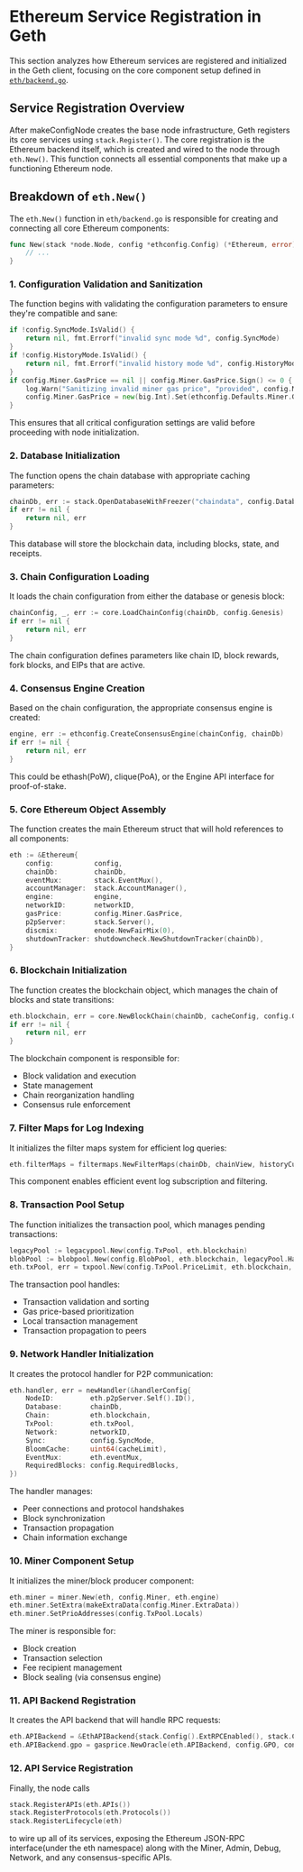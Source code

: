 # Ethereum Service Registration in Geth

This section analyzes how Ethereum services are registered and initialized in the Geth client, focusing on the core component setup defined in [`eth/backend.go`](https://github.com/ethereum/go-ethereum/blob/master/eth/backend.go).

## Service Registration Overview

After makeConfigNode creates the base node infrastructure, Geth registers its core services using `stack.Register()`. The core registration is the Ethereum backend itself, which is created and wired to the node through `eth.New()`. This function connects all essential components that make up a functioning Ethereum node.

## Breakdown of `eth.New()`

The `eth.New()` function in `eth/backend.go` is responsible for creating and connecting all core Ethereum components:

```go
func New(stack *node.Node, config *ethconfig.Config) (*Ethereum, error) {
    // ...
}
```

### 1. Configuration Validation and Sanitization

The function begins with validating the configuration parameters to ensure they're compatible and sane:

```go
if !config.SyncMode.IsValid() {
    return nil, fmt.Errorf("invalid sync mode %d", config.SyncMode)
}
if !config.HistoryMode.IsValid() {
    return nil, fmt.Errorf("invalid history mode %d", config.HistoryMode)
}
if config.Miner.GasPrice == nil || config.Miner.GasPrice.Sign() <= 0 {
    log.Warn("Sanitizing invalid miner gas price", "provided", config.Miner.GasPrice, "updated", ethconfig.Defaults.Miner.GasPrice)
    config.Miner.GasPrice = new(big.Int).Set(ethconfig.Defaults.Miner.GasPrice)
}
```

This ensures that all critical configuration settings are valid before proceeding with node initialization.

### 2. Database Initialization

The function opens the chain database with appropriate caching parameters:

```go
chainDb, err := stack.OpenDatabaseWithFreezer("chaindata", config.DatabaseCache, config.DatabaseHandles, config.DatabaseFreezer, "eth/db/chaindata/", false)
if err != nil {
    return nil, err
}
```

This database will store the blockchain data, including blocks, state, and receipts.

### 3. Chain Configuration Loading

It loads the chain configuration from either the database or genesis block:

```go
chainConfig, _, err := core.LoadChainConfig(chainDb, config.Genesis)
if err != nil {
    return nil, err
}
```

The chain configuration defines parameters like chain ID, block rewards, fork blocks, and EIPs that are active.

### 4. Consensus Engine Creation

Based on the chain configuration, the appropriate consensus engine is created:

```go
engine, err := ethconfig.CreateConsensusEngine(chainConfig, chainDb)
if err != nil {
    return nil, err
}
```

This could be ethash(PoW), clique(PoA), or the Engine API interface for proof-of-stake.

### 5. Core Ethereum Object Assembly

The function creates the main Ethereum struct that will hold references to all components:

```go
eth := &Ethereum{
    config:          config,
    chainDb:         chainDb,
    eventMux:        stack.EventMux(),
    accountManager:  stack.AccountManager(),
    engine:          engine,
    networkID:       networkID,
    gasPrice:        config.Miner.GasPrice,
    p2pServer:       stack.Server(),
    discmix:         enode.NewFairMix(0),
    shutdownTracker: shutdowncheck.NewShutdownTracker(chainDb),
}
```

### 6. Blockchain Initialization

The function creates the blockchain object, which manages the chain of blocks and state transitions:

```go
eth.blockchain, err = core.NewBlockChain(chainDb, cacheConfig, config.Genesis, &overrides, eth.engine, vmConfig, &config.TransactionHistory)
if err != nil {
    return nil, err
}
```

The blockchain component is responsible for:

- Block validation and execution
- State management
- Chain reorganization handling
- Consensus rule enforcement

### 7. Filter Maps for Log Indexing

It initializes the filter maps system for efficient log queries:

```go
eth.filterMaps = filtermaps.NewFilterMaps(chainDb, chainView, historyCutoff, finalBlock, filtermaps.DefaultParams, fmConfig)
```

This component enables efficient event log subscription and filtering.

### 8. Transaction Pool Setup

The function initializes the transaction pool, which manages pending transactions:

```go
legacyPool := legacypool.New(config.TxPool, eth.blockchain)
blobPool := blobpool.New(config.BlobPool, eth.blockchain, legacyPool.HasPendingAuth)
eth.txPool, err = txpool.New(config.TxPool.PriceLimit, eth.blockchain, []txpool.SubPool{legacyPool, blobPool})
```

The transaction pool handles:

- Transaction validation and sorting
- Gas price-based prioritization
- Local transaction management
- Transaction propagation to peers

### 9. Network Handler Initialization

It creates the protocol handler for P2P communication:

```go
eth.handler, err = newHandler(&handlerConfig{
    NodeID:         eth.p2pServer.Self().ID(),
    Database:       chainDb,
    Chain:          eth.blockchain,
    TxPool:         eth.txPool,
    Network:        networkID,
    Sync:           config.SyncMode,
    BloomCache:     uint64(cacheLimit),
    EventMux:       eth.eventMux,
    RequiredBlocks: config.RequiredBlocks,
})
```

The handler manages:

- Peer connections and protocol handshakes
- Block synchronization
- Transaction propagation
- Chain information exchange

### 10. Miner Component Setup

It initializes the miner/block producer component:

```go
eth.miner = miner.New(eth, config.Miner, eth.engine)
eth.miner.SetExtra(makeExtraData(config.Miner.ExtraData))
eth.miner.SetPrioAddresses(config.TxPool.Locals)
```

The miner is responsible for:

- Block creation
- Transaction selection
- Fee recipient management
- Block sealing (via consensus engine)

### 11. API Backend Registration

It creates the API backend that will handle RPC requests:

```go
eth.APIBackend = &EthAPIBackend{stack.Config().ExtRPCEnabled(), stack.Config().AllowUnprotectedTxs, eth, nil}
eth.APIBackend.gpo = gasprice.NewOracle(eth.APIBackend, config.GPO, config.Miner.GasPrice)
```

### 12. API Service Registration

Finally, the node calls

```go
stack.RegisterAPIs(eth.APIs())
stack.RegisterProtocols(eth.Protocols())
stack.RegisterLifecycle(eth)
```

to wire up all of its services, exposing the Ethereum JSON-RPC interface(under the eth namespace) along with the Miner, Admin, Debug, Network, and any consensus-specific APIs.
